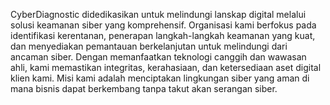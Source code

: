 CyberDiagnostic didedikasikan untuk melindungi lanskap digital melalui solusi keamanan siber yang komprehensif. Organisasi kami berfokus pada identifikasi kerentanan, penerapan langkah-langkah keamanan yang kuat, dan menyediakan pemantauan berkelanjutan untuk melindungi dari ancaman siber. Dengan memanfaatkan teknologi canggih dan wawasan ahli, kami memastikan integritas, kerahasiaan, dan ketersediaan aset digital klien kami. Misi kami adalah menciptakan lingkungan siber yang aman di mana bisnis dapat berkembang tanpa takut akan serangan siber.

